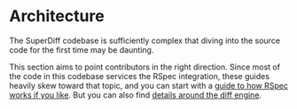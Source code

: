 # Architecture

The SuperDiff codebase is sufficiently complex
that diving into the source code for the first time may be daunting.

This section aims to point contributors in the right direction.
Since most of the code in this codebase services the RSpec integration,
these guides heavily skew toward that topic,
and you can start with a [guide to how RSpec works if you like](./how-rspec-works.md).
But you can also find [details around the diff engine](./how-super-diff-works.md).
